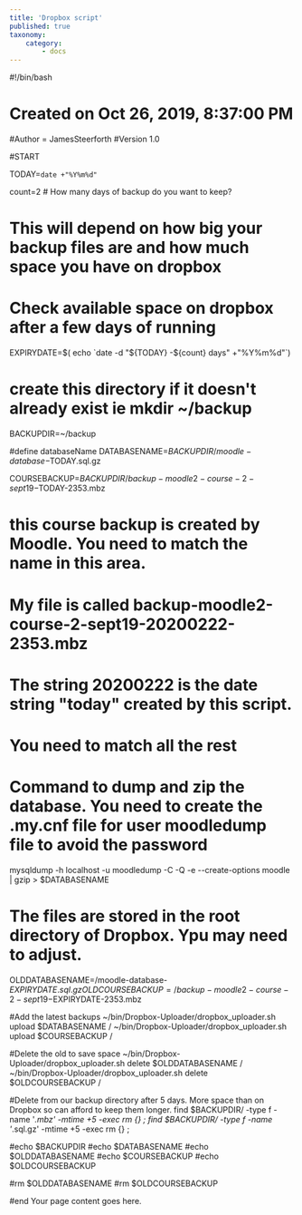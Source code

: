 ```yaml
---
title: 'Dropbox script'
published: true
taxonomy:
    category:
        - docs
---
```


#!/bin/bash

# Created on Oct 26, 2019, 8:37:00 PM


#Author = JamesSteerforth
#Version 1.0


#START

TODAY=`date +"%Y%m%d"`

count=2   # How many days of backup do you want to keep?
# This will depend on how big your backup files are and how much space you have on dropbox
# Check available space on dropbox after a few days of running


EXPIRYDATE=$( echo `date -d "${TODAY} -${count} days" +"%Y%m%d"`)

# create this directory if it doesn't already exist ie mkdir ~/backup
BACKUPDIR=~/backup


#define databaseName 
DATABASENAME=$BACKUPDIR/moodle-database-$TODAY.sql.gz

COURSEBACKUP=$BACKUPDIR/backup-moodle2-course-2-sept19-$TODAY-2353.mbz
# this course backup is created by Moodle. You need to match the name in this area.
# My file is called backup-moodle2-course-2-sept19-20200222-2353.mbz
# The string 20200222 is the date string "today" created by this script. 
# You need to match all the rest


# Command to dump and zip the database. You need to create the .my.cnf file for user moodledump file to avoid the password 
mysqldump -h localhost  -u moodledump  -C -Q -e --create-options moodle | gzip > $DATABASENAME

# The files are stored in the root directory of Dropbox. Ypu may need to adjust.
OLDDATABASENAME=/moodle-database-$EXPIRYDATE.sql.gz
OLDCOURSEBACKUP=/backup-moodle2-course-2-sept19-$EXPIRYDATE-2353.mbz


#Add the latest backups
~/bin/Dropbox-Uploader/dropbox_uploader.sh upload $DATABASENAME /
~/bin/Dropbox-Uploader/dropbox_uploader.sh upload $COURSEBACKUP /

#Delete the old to save space
~/bin/Dropbox-Uploader/dropbox_uploader.sh delete  $OLDDATABASENAME /
~/bin/Dropbox-Uploader/dropbox_uploader.sh delete  $OLDCOURSEBACKUP /

#Delete  from our backup directory  after 5 days. More space than on Dropbox so can afford to keep them longer.
find $BACKUPDIR/ -type f -name '*.mbz' -mtime +5 -exec rm {} \;
find $BACKUPDIR/ -type f -name '*.sql.gz' -mtime +5 -exec rm {} \;

#echo $BACKUPDIR
#echo $DATABASENAME
#echo $OLDDATABASENAME
#echo $COURSEBACKUP
#echo $OLDCOURSEBACKUP

#rm  $OLDDATABASENAME
#rm  $OLDCOURSEBACKUP

#end Your page content goes here.